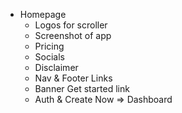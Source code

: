 - Homepage
    - Logos for scroller
    - Screenshot of app
    - Pricing
    - Socials
    - Disclaimer
    - Nav & Footer Links
    - Banner Get started link
    - Auth & Create Now => Dashboard